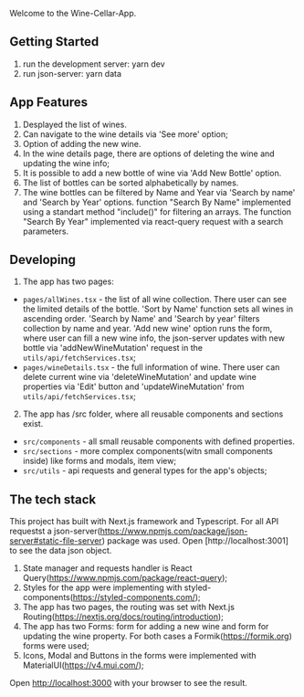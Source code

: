 Welcome to the Wine-Cellar-App. 

## Getting Started

1. run the development server: yarn dev
2. run json-server: yarn data

## App Features ##

1. Desplayed the list of wines.
2. Can navigate to the wine details via 'See more' option;
3. Option of adding the new wine.
4. In the wine details page, there are options of deleting the wine and updating the wine info;
5. It is possible to add a new bottle of wine via 'Add New Bottle' option.
6. The list of bottles can be sorted alphabetically by names.
7. The wine bottles can be filtered by Name and Year via 'Search by name' and 'Search by Year' options. function "Search By Name" implemented using a standart method "include()" for filtering an arrays. The function "Search By Year" implemented via react-query request with a search parameters.

## Developing ##

1. The app has two pages:
- `pages/allWines.tsx` - the list of all wine collection. There user can see the limited details of the bottle. 'Sort by Name' function sets all wines in ascending order. 'Search by Name' and 'Search by year' filters collection by name and year. 'Add new wine' option runs the form, where user can fill a new wine info, the json-server updates with new bottle via 'addNewWineMutation' request in the `utils/api/fetchServices.tsx`;
- `pages/wineDetails.tsx` - the full information of wine. There user can delete current wine via 'deleteWineMutation' and update wine properties via 'Edit' button and 'updateWineMutation' from `utils/api/fetchServices.tsx`;

2. The app has /src folder, where all reusable components and sections exist.
- `src/components` - all small reusable components with defined properties.
- `src/sections` - more complex components(witn small components inside) like forms and modals, item view;
- `src/utils` - api requests and general types for the app's objects;

## The tech stack ##

This project has built with Next.js framework and Typescript. 
For all API requestst a json-server(https://www.npmjs.com/package/json-server#static-file-server) package was used. Open [http://localhost:3001] to see the data json object.

1. State manager and requests handler is React Query(https://www.npmjs.com/package/react-query);
2. Styles for the app were implementing with styled-components(https://styled-components.com/);
3. The app has two pages, the routing was set with Next.js Routing(https://nextjs.org/docs/routing/introduction);
4. The app has two Forms: form for adding a new wine and form for updating the wine property. For both cases a Formik(https://formik.org) forms were used;
5. Icons, Modal and Buttons in the forms were implemented with MaterialUI(https://v4.mui.com/);


Open [http://localhost:3000](http://localhost:3000) with your browser to see the result.
